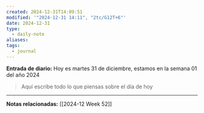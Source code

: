 ```yaml
---
created: 2024-12-31T14:09:51
modified: '"2024-12-31 14:11", "2tc/G12T+6"'
date: 2024-12-31
type:
  - daily-note
aliases: 
tags:
  - journal
---
```

**Entrada de diario:** 
Hoy es martes 31 de diciembre, estamos en la semana 01 del año 2024

> Aquí escribe todo lo que piensas sobre el día de hoy


----
**Notas relacionadas:**
[[2024-12 Week 52]]
